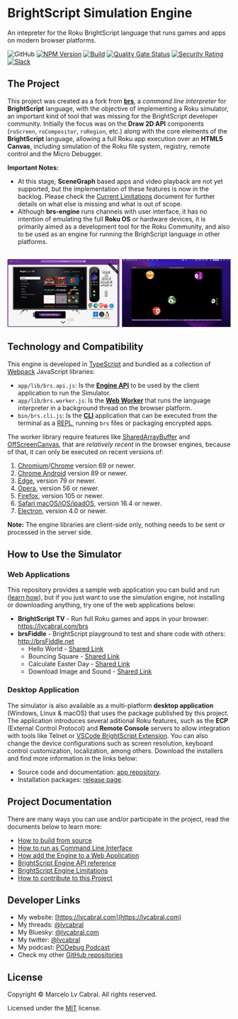 # BrightScript Simulation Engine

An intepreter for the Roku BrightScript language that runs games and apps on modern browser platforms.

![GitHub](https://img.shields.io/github/license/lvcabral/brs-emu)
[![NPM Version](https://badge.fury.io/js/brs-emu.svg?style=flat)](https://npmjs.org/package/brs-emu)
[![Build](https://github.com/lvcabral/brs-emu/actions/workflows/build.yml/badge.svg)](https://github.com/lvcabral/brs-emu/actions/workflows/build.yml)
[![Quality Gate Status](https://sonarcloud.io/api/project_badges/measure?project=lvcabral_brs-emu&metric=alert_status)](https://sonarcloud.io/summary/new_code?id=lvcabral_brs-emu)
[![Security Rating](https://sonarcloud.io/api/project_badges/measure?project=lvcabral_brs-emu&metric=security_rating)](https://sonarcloud.io/summary/new_code?id=lvcabral_brs-emu)
[![Slack](https://img.shields.io/badge/Slack-RokuCommunity-4A154B?logo=slack)](https://join.slack.com/t/rokudevelopers/shared_invite/zt-4vw7rg6v-NH46oY7hTktpRIBM_zGvwA)

## The Project

This project was created as a fork from [**brs**](https://github.com/rokucommunity/brs), a _command line interpreter_ for **BrightScript** language, with the objective of implementing a Roku simulator, an important kind of tool that was missing for the BrightScript developer community. Initially the focus was on the **Draw 2D API** components (`roScreen`, `roCompositor`, `roRegion`, etc.) along with the core elements of the **BrightScript** language, allowing a full Roku app execution over an **HTML5 Canvas**, including simulation of the Roku file system, registry, remote control and the Micro Debugger.

**Important Notes:**

- At this stage, **SceneGraph** based apps and video playback are not yet supported, but the implementation of these features is now in the backlog. Please check the [Current Limitations](docs/limitations.md) document for further details on what else is missing and what is out of scope.
- Although **brs-engine** runs channels with user interface, it has no intention of emulating the full **Roku OS** or hardware devices, it is primarily aimed as a development tool for the Roku Community, and also to be used as an engine for running the BrighScript language in other platforms.<br /><br />

<p align="center"><img alt="Simulator Web and Desktop" src="docs/images/screenshots.png?raw=true"/></p>

## Technology and Compatibility

This engine is developed in [TypeScript](https://www.typescriptlang.org/) and bundled as a collection of [Webpack](https://webpack.js.org/) JavaScript libraries:

- `app/lib/brs.api.js`: Is the **[Engine API](docs/engine-api.md)** to be used by the client application to run the Simulator.
- `app/lib/brs.worker.js`: Is the **[Web Worker](https://developer.mozilla.org/en-US/docs/Web/API/Web_Workers_API/Using_web_workers)** that runs the language interpreter in a background thread on the browser platform.
- `bin/brs.cli.js`: Is the **[CLI](docs/run-as-cli.md)** application that can be executed from the terminal as a [REPL](https://en.wikipedia.org/wiki/Read%E2%80%93eval%E2%80%93print_loop), running `brs` files or packaging encrypted apps.

The worker library require features like [SharedArrayBuffer](https://developer.mozilla.org/en-US/docs/Web/JavaScript/Reference/Global_Objects/SharedArrayBuffer) and [OffScreenCanvas](https://developer.mozilla.org/en-US/docs/Web/API/OffscreenCanvas), that are _relatively recent_ in the browser engines, because of that, it can only be executed on recent versions of:

1. [Chromium](https://www.chromium.org/Home)/[Chrome](https://www.google.com/chrome) version 69 or newer.
1. [Chrome Android](https://www.google.com/chrome) version 89 or newer.
1. [Edge](https://www.microsoft.com/en-us/edge), version 79 or newer.
1. [Opera](https://www.opera.com), version 56 or newer.
1. [Firefox](https://firefox.com), version 105 or newer.
1. [Safari macOS/iOS/ipadOS](https://www.apple.com/safari), version 16.4 or newer.
1. [Electron](https://electronjs.org), version 4.0 or newer.

**Note:** The engine libraries are client-side only, nothing needs to be sent or processed in the server side.

## How to Use the Simulator

### Web Applications

This repository provides a sample web application you can build and run ([learn how](docs/integrating.md)), but if you just want to use the simulation engine, not installing or downloading anything, try one of the web applications below:

- **BrightScript TV** - Run full Roku games and apps in your browser: <https://lvcabral.com/brs>
- **brsFiddle** - BrightScript playground to test and share code with others: <http://brsFiddle.net>
  - Hello World - [Shared Link](https://lvcabral.com/brs-fiddle/?code=XQAAAALVAQAAAAAAAABJKobEQb6kyOTPdc30dpKp7qs4EFN2zkGnUPpC_jM5q9lOv48OWw73SRzoEiqBTjMAwA1j5B4lHJIEnt7v7wG6rbe_xFtOByeXbT3ddKuRA_9zOmIhmx3IpozpRxTXZixCFrHZlpFOzA1Wtba2-TtKbP5RPCZ3gD_GhZBzMlcM8AjeEqrLGmW7SL4wD26hJoq74g4lwGlaRad7DHU34538av8EyQVSoFX5UhC57h6H8CMgXZTKLJxYnFAZdTPhBuPedJ_x8FoTI4pV-6_sL1WixNNXyNeRXrcHoDTg5dGfeXwU9q4WkD2JwCOZ6A99YEh8qjkM6eGPT9d5U6qohbLL7OGEsJ4CQ6zn6yqG_71hqdWPJvqV6qTKEaD1iusxDbv_W-EYAA)
  - Bouncing Square - [Shared Link](https://brsfiddle.net/?code=XQAAAAIrEQAAAAAAAABJKocnAkqZmqFJVufERpQkf9KVk93fxmIRqnWDhwpkoNWGesOdd0NfqUQINBpHgpEwFE0OR1eAH7wa_jMdErSC0Ef6rWNCKA7QM7K-tYEah5tFpMmXnJglupGQccD85M9hTEo7RtutiOH7nQx0jpOyrhcPrtHzQA4-biFDUWkOLewpwh3KVNGdkIWlskO5MNh1rrex5e_N9S--J4xyUYV3ykTqocgnidX8ZYIFiQxb6J6GOW202zcXq8aWMgG-5R41nXEXigggzsTZXmLi13Xc6vsEVASb1mlaWHZlyAUU7hIhI-BvuJyDAEiWpmECFPSXVdLtdba-Hp4Q14J44MomrmpPXwI7ejX5PWKlW9TW7GdbI6kR1xTHv-SWNY7IulWCC_XXR1u11hlkAxkot6q7CUpuN3bJxWFyGL2WtiEu4htVubBbgZ4tcKR39TDePe9vNVkRbSwBDULMxlL4aHY7LxG6F4uiwj2UB1IjC7v3wQAtvIWpMN_U9Y5rJJlaPfZ5uAIN97HmQZ5Au3oonlSXGg2Edg2jPR3BG5Z8Bof_9-nR4YAa43N_w5HJWPnuLzsEITVY5svjES3ZroqUMyzwSW7dn3zdY_Gd24oWp4Ic3qWn5Fyjk-8Qw6ct4rK-q-mzkkF3rjXm5hUsWRKl_V_g7ESA51YmAlm0XWAWV6YyU3DcwGOKuE9fSYao2FzeUcDL-zYvI_AY7m34Mt5ZVQ0bu8x6vRnyMOs9bRQBLiiFw-Q-xJh0nka6Jtl-dC0me4MKeFfhCIWZq-2t78PPiPz-f2UZBZDerTi1jqJMFZ7rDrrJ0PSjPTi-t43qJ3Rrqi57AsyK7INo6wMFJZgPkcLkUcuDWjqD2QSEwJAFLyrdLWSkgl1PCCypEG0vHoDyqmGeWyCN5-TSb6ZgA51fln02CN-iBgm7cWNGaQ1--iwfd8n4gWVWzTh37_2J6buqPiNzsiDYdEVlRjeTocWiDx8ESYe7BbvLQ9AhqFWLWvzcc8EnH80gBimCK6-dJS58PtZrSmG_uVlpHP-UDAa67h0g5HHLP39mAh54zs5COmoRNqnIsTmFomDAUItoU7UI3djrTTp8ymEGwOzMi5qbLq6BCOs_LsasbT3eS132RnzpQ6eh_WdR-NjzijC9-LE6s4EeqwAueGMIvUJGnudHB7TcwemZ47vjsGTG14Y0p57VY1uzKGeJulkLJHi7VCWTV9a7ixdHxfPaRTwxYI1SGnS5DZEz65Hn1fMUjybGqJG1Rl_zuOcO9BeCBw0DF7gU7GbzwxaqGX3CV9RcCM0ggngxN50NgdKxOwSpSneI1t2AwY5FNlqnnvALfKqCOcP-xZgtgJeQyQg2a_h1wAZwOmX2evCM4k6JlqgCFCH0Ol_wz5ri4EyKhVzNFdtQdjLoprM0y9DAdRibs8LGsgwM3YKLezhCSK1O7Bz3udyCeIxBhx8aY8QeMB8nYqRFPARz5ulDGBDTnGB6wWW7UT3Hi5gj0No0ABIXsMot89yCR2EbE4FzAHM9kzn9sM7OfrmTOS2I1obIIbIPzI_HpnGGr2vAT7jyVqQlDis8Z8nwFastErVXG1sJYCoV7NYl78o_tXkwO73mZjxEDaFSDDuD5iFlIlYaAtN09Fs2sTev_DMJ3XkFBLeUcSUvSxEh2_dj5mYCVLSQ6T4ZJ5o7xRckRfHnZNpBrJ0lJT8K0PaQmwG1ZEXPgPjVk2_v4gIteee2W7Vwk0Jijy-hnN7y0q0lGlKkoke4vajaDl0ZWyNFWAo-KBYWXBnmzEkvapmWAI4qUZMP9a9unJpblNbYbHpmQzuKBTsX-H3GDWSsO6ePRuJJMiJGwSjYWdrbFIfKl5FZ7X66PwIcYvnzApikiIeB3TFef-BpQ2ea4QaaTmyselj4oISVVmL4TnAwKD0OCvH--kfPsX8f44VsGtA61fwmsbPZ3b2g_CFMe8AlhWI7fiKj4wfYA9k77fba1jPGuirRAQn_eSnsAA)
  - Calculate Easter Day - [Shared Link](https://brsfiddle.net/?code=XQAAAALnAwAAAAAAAABJKohmo_vGH6VeHhw0NA0u7jXQ5mXP9ZN1AWzM0PiRufiEJMb9enJ8-Fi-wVFZGTTpu3PmzKvDZVFq33L_93AZJPhIg6IOwt6LAoZfALbNSD-9F190OkUH5EOYSUHSLXWBpulCV_k83PxQO6WlKqWoMVq5LeUSoPEVV5OpcJLcDiu7O8XjE5KBBMmZgntg8nO44vkyJQNo_zE-k5zryxMYeZGHR71offjEvE3WrtKHLa55DMCeTrUqFoYZgd5t7DsddJ7Rl4ATmDgvrAOU7nY8nDjdrk1b7gccF1Hl_cgfXs1pjWGLzhGdoKrJ-UiokpUZ_p49EZy3-UQbqZ0IhBMNoHViYZJ4sVgZ0rZlexmlSB4zcmcpuHfc3cMRmUrGjr9zTg_Ulbh-OMcf5-DgHQqln58pmHCcCbIefiBntMjwIYn5yckUrS9RCRha1ZxuIYppHGpoj_2ilx1_zC9gs7kqwjCdk4QGJflduepky0fEvBQYvEHsjTHhNIBTRDiiqudQT8-62CokSMQqR1Zt5c-MUM1oFX8vdWennNziWnWoomzuMwQCAER5KYJZhOTKoBzuEM63KwqnZcBLsQoeoSs7tV5kcIXwhBGvUdDKESlfcqa-CwNBpAvENrUp7BBrrQOr6sKOnRUVL44Q4DEZzN_0_9sVDr25lTavElT57Xh2wRpiEsbmuoe66rKJ3cFP4OKVgMLUtPSkayntYNWPZg89PvidJpqOxTIQWf_nfRxV)
  - Download Image and Sound - [Shared Link](https://brsfiddle.net/?code=XQAAAAJqCQAAAAAAAABJKoMnQ-exSUWPG3fpxfwVM0I3_ROH-bzVbB7Jp09rkgEHk97O65LMrkY-ClFix02OAL9aQHdA6uHMp6VomRlb0EzSG23ee59pGlwA2DbEVNpCpCimia_7ffBTl-0p010UxxlLTCoMZ9xkzc-ZK8hxFih-i3P-nRWSdi82_7NwrrNelSDuJOdHfV28SNUbhHOULHLQ7f1EwhvrFr_vgpoksK6d-YKwnX6XWlNIlZrwulg0tclDcoxtRQawghOcZ3oTzmLTy0FuSIagck0NdcmdD-GAqqynbbR7Pb0jhFa4IK7RBM2lcVTjoH69laKA_CBKux6zj3VYBGAnz2lXtkI6dRfT_1XRSN7zkxNIJke8HWFZbyM1uc8s_kq7oPdwYBpvtkEfdHc96hiWZQMRpbdNRFa0Bx_1Jy5k-krINqCIe9489ZrPaend2fS191EBMIaCrzqcBrkNULQET0GcYBPJ5rhnr0sFT_knv4sPfD2HlYLc5h8xOBTxNgR8ex5COmRiI0xnHEgZmWP6fWSktG-gWH9Fk3nYb5xxt8VDvQuAOoeFsyxfucaRl5R2t5jRGN5dX8ECIa3T-Z_M_RIRXr8fWvUmdIwftjlkRYYJw-Imqc0phOMyLJnDIZGEodUavAvT5L7GaI4Qn_hFmxxyHaeMZw2HnDZPshIWfjSxzkcfuJyzx-X8ZeBcEq3ppDLCWkGml-GOSUDbVRd-LvDmSOVEa652DRrwpYskvsXvVxOxo_nbMyJlCyuYdTM0tU0DIXSd6frNSLciud6YrGX0b0JcbLs-c7Fy_flud8htvUNKD4ugdOqZJTxUHi8cjV6nD9aT3v5yj_C99p4r5H-UhK7qrRii9mbQbhHkEMNi4Zb4DIfntBK8p2GIIeaP--Mvo02v8o6ZBj9CbyOM-jpv1SfhZ8tyfXcw_3KoT_VgbuDseShlzToWgbkyBa-SzJFklEZPGteuysyFRSPnmgfFOKTZTpY92mxcQ9C8TZXt6Gbwj79AbplH6d0wKPl_uQiGmXVzj9LvIsYhuY3o-Pr2ZfZGBo4O4sMuQQ5ZA892cRuvrp_XRRKSEunIhWqBIgoSxiI1yp46twsZy2SQXpVISxFdHDJaDHMdMX4VBO33Oy1I8zlfQGPrHQxik8Szk-s6qkOpgaQnNNaLcE1v8LHpRMXSP5KxfwJm6PyWkGQ)

### Desktop Application

The simulator is also available as a multi-platform **desktop application** (Windows, Linux & macOS) that uses the package published by this project. The application introduces several aditional Roku features, such as the **ECP** (External Control Protocol) and **Remote Console** servers to allow integration with tools like Telnet or [VSCode BrightScript Extension](https://marketplace.visualstudio.com/items?itemName=RokuCommunity.brightscript). You can also change the device configurations such as screen resolution, keyboard control customization, localization, among others. Download the installers and find more information in the links below:

- Source code and documentation: [app repository](https://github.com/lvcabral/brs-emu-app).
- Installation packages: [release page](https://github.com/lvcabral/brs-emu-app/releases).

## Project Documentation

There are many ways you can use and/or participate in the project, read the documents below to learn more:

- [How to build from source](docs/build-from-source.md)
- [How to run as Command Line Interface](docs/run-as-cli.md)
- [How add the Engine to a Web Application](docs/integrating.md)
- [BrightScript Engine API reference](docs/engine-api.md)
- [BrightScript Engine Limitations](docs/limitations.md)
- [How to contribute to this Project](docs/contributing.md)

## Developer Links

- My website: [https://lvcabral.com](https://lvcabral.com)
- My threads: [@lvcabral](https://www.threads.net/@lvcabral)
- My Bluesky: [@lvcabral.com](https://bsky.app/profile/lvcabral.com)
- My twitter: [@lvcabral](https://twitter.com/lvcabral)
- My podcast: [PODebug Podcast](http://podebug.com)
- Check my other [GitHub repositories](https://github.com/lvcabral)

## License

Copyright © Marcelo Lv Cabral. All rights reserved.

Licensed under the [MIT](LICENSE) license.
